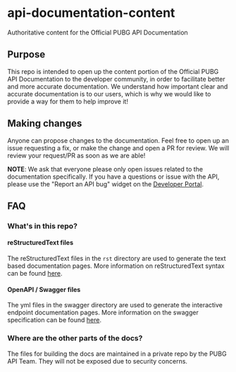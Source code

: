 # api-documentation-content
Authoritative content for the Official PUBG API Documentation


## Purpose
This repo is intended to open up the content portion of the Official PUBG API Documentation to the developer community, in order to facilitate better and more accurate documentation. We understand how important clear and accurate documentation is to our users, which is why we would like to provide a way for them to help improve it!


## Making changes
Anyone can propose changes to the documentation. Feel free to open up an issue requesting a fix, or make the change and open a PR for review. We will review your request/PR as soon as we are able!

**NOTE**: We ask that everyone please only open issues related to the documentation specifically. If you have a questions or issue with the API, please use the "Report an API bug" widget on the [Developer Portal](https://developer.pubg.com/).

## FAQ

### What's in this repo?

#### reStructuredText files
The reStructuredText files in the `rst` directory are used to generate the text based documentation pages. More information on reStructuredText syntax can be found [here](http://www.sphinx-doc.org/en/master/usage/restructuredtext/index.html).

#### OpenAPI / Swagger files
The yml files in the swagger directory are used to generate the interactive endpoint documentation pages. More information on the swagger specification can be found [here](https://swagger.io/specification/).

### Where are the other parts of the docs?
The files for building the docs are maintained in a private repo by the PUBG API Team. They will not be exposed due to security concerns.
